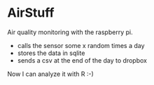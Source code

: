 # AirStuff

Air quality monitoring with the raspberry pi.

 - calls the sensor some x random times a day
 - stores the data in sqlite
 - sends a csv at the end of the day to dropbox
 
 Now I can analyze it with R :-)
 
 
 




